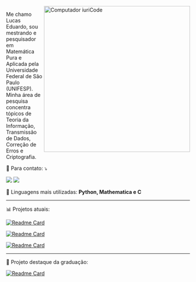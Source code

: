 <img src="https://raw.githubusercontent.com/MicaelliMedeiros/micaellimedeiros/master/image/computer-illustration.png" min-width="400px" max-width="400px" width="400px" align="right" alt="Computador iuriCode">

<p align="left"> 
  Me chamo Lucas Eduardo, sou mestrando e pesquisador em Matemática Pura e Aplicada pela Universidade Federal de São Paulo (UNIFESP). Minha área de pesquisa concentra tópicos de Teoria da Informação, Transmissão de Dados, Correção de Erros e Criptografia. 
</p>
<p align="left">
  💌 Para contato: ⤵️
</p>

<p align="left">
  <a href="mailto:lucasedng@gmail.com" alt="Gmail">
  <img src="https://img.shields.io/badge/-Gmail-FF0000?style=flat-square&labelColor=FF0000&logo=gmail&logoColor=white&link = mailto:lucasedng@gmail.com" /></a>

  <a href=http://www.linkedin.com/in/goncalveslucas/ alt="Linkedin">
  <img src="https://img.shields.io/badge/-Linkedin-0e76a8?style=flat-square&logo=Linkedin&logoColor=white&" /></a>
</p>  


<p align="left">
  🦄 Linguagens mais utilizadas: <strong>Python, Mathematica e C</strong>
</p>

_____________________________________________


<p align="left">
 📊 Projetos atuais:
</p>

[![Readme Card](https://github-readme-stats.vercel.app/api/pin/?username=lucasedng&repo=research)](https://github.com/lucasedng/research)

[![Readme Card](https://github-readme-stats.vercel.app/api/pin/?username=lucasedng&repo=discord_bot_public)](https://github.com/lucasedng/discord_bot_public)

[![Readme Card](https://github-readme-stats.vercel.app/api/pin/?username=lucasedng&repo=lattices_api)](https://github.com/lucasedng/lattices_api)
_____________________________________________

<p align="left">
  💼 Projeto destaque da graduação:
</p>

[![Readme Card](https://github-readme-stats.vercel.app/api/pin/?username=lucasedng&repo=computational-modeling-and-simulation)](https://github.com/lucasedng/computational-modeling-and-simulation/tree/main/projetofinal)
